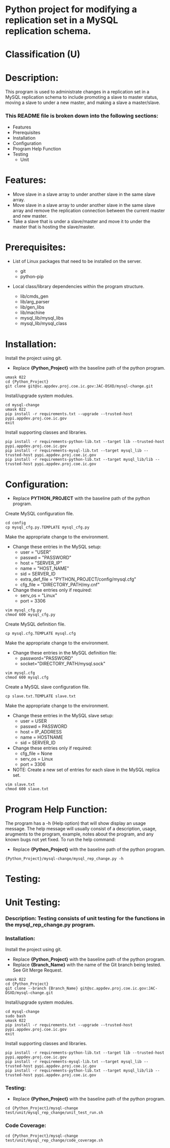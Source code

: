 # Python project for modifying a replication set in a MySQL replication schema.
# Classification (U)

# Description:
  This program is used to administrate changes in a replication set in a MySQL replication schema to include promoting a slave to master status, moving a slave to under a new master, and making a slave a master/slave.


###  This README file is broken down into the following sections:
  * Features
  * Prerequisites
  * Installation
  * Configuration
  * Program Help Function
  * Testing
    - Unit


# Features:
  * Move slave in a slave array to under another slave in the same slave array.
  * Move slave in a slave array to under another slave in the same slave array and remove the replication connection between the current master and new master.
  * Take a slave that is under a slave/master and move it to under the master that is hosting the slave/master.


# Prerequisites:

  * List of Linux packages that need to be installed on the server.
    - git
    - python-pip

  * Local class/library dependencies within the program structure.
    - lib/cmds_gen
    - lib/arg_parser
    - lib/gen_libs
    - lib/machine
    - mysql_lib/mysql_libs
    - mysql_lib/mysql_class


# Installation:

Install the project using git.
  * Replace **{Python_Project}** with the baseline path of the python program.

```
umask 022
cd {Python_Project}
git clone git@sc.appdev.proj.coe.ic.gov:JAC-DSXD/mysql-change.git
```

Install/upgrade system modules.

```
cd mysql-change
umask 022
pip install -r requirements.txt --upgrade --trusted-host pypi.appdev.proj.coe.ic.gov
exit
```

Install supporting classes and libraries.

```
pip install -r requirements-python-lib.txt --target lib --trusted-host pypi.appdev.proj.coe.ic.gov
pip install -r requirements-mysql-lib.txt --target mysql_lib --trusted-host pypi.appdev.proj.coe.ic.gov
pip install -r requirements-python-lib.txt --target mysql_lib/lib --trusted-host pypi.appdev.proj.coe.ic.gov
```

# Configuration:
  * Replace **PYTHON_PROJECT** with the baseline path of the python program.

Create MySQL configuration file.

```
cd config
cp mysql_cfg.py.TEMPLATE mysql_cfg.py
```

Make the appropriate change to the environment.
  * Change these entries in the MySQL setup:
    - user = "USER"
    - passwd = "PASSWORD"
    - host = "SERVER_IP"
    - name = "HOST_NAME"
    - sid = SERVER_ID
    - extra_def_file = "PYTHON_PROJECT/config/mysql.cfg"
    - cfg_file = "DIRECTORY_PATH/my.cnf"
  * Change these entries only if required:
    - serv_os = "Linux"
    - port = 3306

```
vim mysql_cfg.py
chmod 600 mysql_cfg.py
```

Create MySQL definition file.

```
cp mysql.cfg.TEMPLATE mysql.cfg
```

Make the appropriate change to the environment.
  * Change these entries in the MySQL definition file:
    - password="PASSWORD"
    - socket="DIRECTORY_PATH/mysql.sock"

```
vim mysql.cfg
chmod 600 mysql.cfg
```

Create a MySQL slave configuration file.

```
cp slave.txt.TEMPLATE slave.txt
```

Make the appropriate change to the environment.
  * Change these entries in the MySQL slave setup:
    - user = USER
    - passwd = PASSWORD
    - host = IP_ADDRESS
    - name = HOSTNAME
    - sid = SERVER_ID
  * Change these entries only if required:
    - cfg_file = None
    - serv_os = Linux
    - port = 3306
  * NOTE:  Create a new set of entries for each slave in the MySQL replica set.

```
vim slave.txt
chmod 600 slave.txt
```


# Program Help Function:

  The program has a -h (Help option) that will show display an usage message.  The help message will usually consist of a description, usage, arugments to the program, example, notes about the program, and any known bugs not yet fixed.  To run the help command:
  * Replace **{Python_Project}** with the baseline path of the python program.

```
{Python_Project}/mysql-change/mysql_rep_change.py -h
```


# Testing:

# Unit Testing:

### Description: Testing consists of unit testing for the functions in the mysql_rep_change.py program.

### Installation:

Install the project using git.
  * Replace **{Python_Project}** with the baseline path of the python program.
  * Replace **{Branch_Name}** with the name of the Git branch being tested.  See Git Merge Request.

```
umask 022
cd {Python_Project}
git clone --branch {Branch_Name} git@sc.appdev.proj.coe.ic.gov:JAC-DSXD/mysql-change.git
```

Install/upgrade system modules.

```
cd mysql-change
sudo bash
umask 022
pip install -r requirements.txt --upgrade --trusted-host pypi.appdev.proj.coe.ic.gov
exit
```

Install supporting classes and libraries.

```
pip install -r requirements-python-lib.txt --target lib --trusted-host pypi.appdev.proj.coe.ic.gov
pip install -r requirements-mysql-lib.txt --target mysql_lib --trusted-host pypi.appdev.proj.coe.ic.gov
pip install -r requirements-python-lib.txt --target mysql_lib/lib --trusted-host pypi.appdev.proj.coe.ic.gov
```


### Testing:
  * Replace **{Python_Project}** with the baseline path of the python program.

```
cd {Python_Project}/mysql-change
test/unit/mysql_rep_change/unit_test_run.sh
```

### Code Coverage:
```
cd {Python_Project}/mysql-change
test/unit/mysql_rep_change/code_coverage.sh
```


